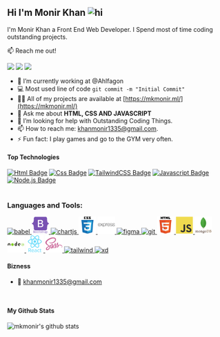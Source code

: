 ## Hi I'm Monir Khan <img src="https://user-images.githubusercontent.com/1303154/88677602-1635ba80-d120-11ea-84d8-d263ba5fc3c0.gif" width="28px" alt="hi">

I'm Monir Khan a Front End Web Developer. I Spend most of time coding outstanding projects.

:mailbox: Reach me out!

<a href="https://facebook.com/mkm0n1r"><img src="https://img.shields.io/badge/Facebook-1877F2?style=for-the-badge&logo=facebook&logoColor=white" /></a> <a href="https://instagram.com/__monirkhan__"><img src="https://img.shields.io/badge/Instagram-E4405F?style=for-the-badge&logo=instagram&logoColor=white" /></a> <a href="https://mail.google.com/khanmonir1335@gmail.com"><img src="https://img.shields.io/badge/Gmail-D14836?style=for-the-badge&logo=gmail&logoColor=white" /></a>


- 🔭 I’m currently working at @Ahlfagon
- :computer: Most used line of code `git commit -m "Initial Commit"`
- 👨‍💻 All of my projects are available at [https://mkmonir.ml/](https://mkmonir.ml/)
- 💬 Ask me about **HTML, CSS AND JAVASCRIPT**
- 🤔 I’m looking for help with Outstanding Coding Things.
- 📫 How to reach me: khanmonir1335@gmail.com.
- ⚡ Fun fact: I play games and go to the GYM very often.

#### Top Technologies

<!-- TODO: Make technologies links takes you to repositories -->

[![Html Badge](https://img.shields.io/badge/-Html5-F0DB4F?style=for-the-badge&labelColor=black&logo=html5&logoColor=F0DB4F)](#) [![Css Badge](https://img.shields.io/badge/-Css3-F0DB4F?style=for-the-badge&labelColor=black&logo=css3&logoColor=F0DB4F)](#) [![TailwindCSS Badge](https://img.shields.io/badge/-TailwindCSS-F0DB4F?style=for-the-badge&labelColor=black&logo=TailwindCSS&logoColor=F0DB4F)](#) [![Javascript Badge](https://img.shields.io/badge/-Javascript-F0DB4F?style=for-the-badge&labelColor=black&logo=javascript&logoColor=F0DB4F)](#) [![Node.js Badge](https://img.shields.io/badge/-node.js-F0DB4F?style=for-the-badge&labelColor=black&logo=Node.js&logoColor=F0DB4F)](#)
<br />
<br />

<h3 align="left">Languages and Tools:</h3>
<p align="left"> <a href="https://babeljs.io/" target="_blank" rel="noreferrer"> <img src="https://www.vectorlogo.zone/logos/babeljs/babeljs-icon.svg" alt="babel" width="40" height="40"/> </a> <a href="https://getbootstrap.com" target="_blank" rel="noreferrer"> <img src="https://raw.githubusercontent.com/devicons/devicon/master/icons/bootstrap/bootstrap-plain-wordmark.svg" alt="bootstrap" width="40" height="40"/> </a> <a href="https://www.chartjs.org" target="_blank" rel="noreferrer"> <img src="https://www.chartjs.org/media/logo-title.svg" alt="chartjs" width="40" height="40"/> </a> <a href="https://www.w3schools.com/css/" target="_blank" rel="noreferrer"> <img src="https://raw.githubusercontent.com/devicons/devicon/master/icons/css3/css3-original-wordmark.svg" alt="css3" width="40" height="40"/> </a> <a href="https://expressjs.com" target="_blank" rel="noreferrer"> <img src="https://raw.githubusercontent.com/devicons/devicon/master/icons/express/express-original-wordmark.svg" alt="express" width="40" height="40"/> </a> <a href="https://www.figma.com/" target="_blank" rel="noreferrer"> <img src="https://www.vectorlogo.zone/logos/figma/figma-icon.svg" alt="figma" width="40" height="40"/> </a> <a href="https://git-scm.com/" target="_blank" rel="noreferrer"> <img src="https://www.vectorlogo.zone/logos/git-scm/git-scm-icon.svg" alt="git" width="40" height="40"/> </a> <a href="https://www.w3.org/html/" target="_blank" rel="noreferrer"> <img src="https://raw.githubusercontent.com/devicons/devicon/master/icons/html5/html5-original-wordmark.svg" alt="html5" width="40" height="40"/> </a> <a href="https://developer.mozilla.org/en-US/docs/Web/JavaScript" target="_blank" rel="noreferrer"> <img src="https://raw.githubusercontent.com/devicons/devicon/master/icons/javascript/javascript-original.svg" alt="javascript" width="40" height="40"/> </a> <a href="https://www.mongodb.com/" target="_blank" rel="noreferrer"> <img src="https://raw.githubusercontent.com/devicons/devicon/master/icons/mongodb/mongodb-original-wordmark.svg" alt="mongodb" width="40" height="40"/> </a> <a href="https://nodejs.org" target="_blank" rel="noreferrer"> <img src="https://raw.githubusercontent.com/devicons/devicon/master/icons/nodejs/nodejs-original-wordmark.svg" alt="nodejs" width="40" height="40"/> </a> <a href="https://reactjs.org/" target="_blank" rel="noreferrer"> <img src="https://raw.githubusercontent.com/devicons/devicon/master/icons/react/react-original-wordmark.svg" alt="react" width="40" height="40"/> </a> <a href="https://sass-lang.com" target="_blank" rel="noreferrer"> <img src="https://raw.githubusercontent.com/devicons/devicon/master/icons/sass/sass-original.svg" alt="sass" width="40" height="40"/> </a> <a href="https://tailwindcss.com/" target="_blank" rel="noreferrer"> <img src="https://www.vectorlogo.zone/logos/tailwindcss/tailwindcss-icon.svg" alt="tailwind" width="40" height="40"/> </a> <a href="https://www.adobe.com/products/xd.html" target="_blank" rel="noreferrer"> <img src="https://cdn.worldvectorlogo.com/logos/adobe-xd.svg" alt="xd" width="40" height="40"/> </a> </p>

#### Bizness

- :email: khanmonir1335@gmail.com

<br >

#### My Github Stats

![mkmonir's github stats](https://github-readme-stats.vercel.app/api?username=MkMonir&count_private=true&theme=tokyonight&hide=contribs,prs)

